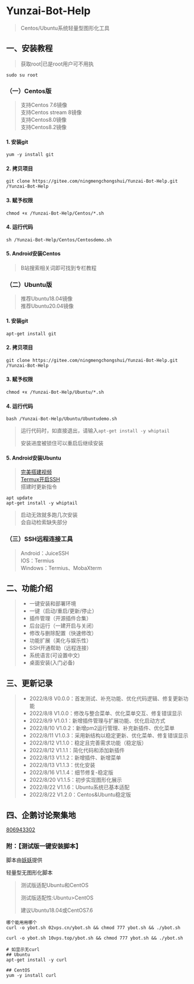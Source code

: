 # Yunzai-Bot-Help   
>Centos/Ubuntu系统轻量型图形化工具    
## 一、安装教程
>获取root|已是root用户可不用执
```shell
sudo su root
```
### （一）Centos版     

> 支持Centos 7.6镜像       
> 支持Centos stream 8镜像    
> 支持Centos8.0镜像             
> 支持Centos8.2镜像      

#### 1. 安装git    
```     shell
yum -y install git        
```
#### 2. 拷贝项目    

```shell
git clone https://gitee.com/ningmengchongshui/Yunzai-Bot-Help.git  /Yunzai-Bot-Help
```
#### 3. 赋予权限    
```shell
chmod +x /Yunzai-Bot-Help/Centos/*.sh
```
#### 4. 运行代码   
```shell
sh /Yunzai-Bot-Help/Centos/Centosdemo.sh
```
#### 5. Android安装Centos                 
>B站搜索相关词即可找到专栏教程          

### （二）Ubuntu版    
>推荐Ubuntu18.04镜像       
>推荐Ubuntu20.04镜像        
#### 1. 安装git

```      shell
apt-get install git      
```
#### 2. 拷贝项目    
```shell
git clone https://gitee.com/ningmengchongshui/Yunzai-Bot-Help.git  /Yunzai-Bot-Help
```
#### 3. 赋予权限     
```shell
chmod +x /Yunzai-Bot-Help/Ubuntu/*.sh
```
#### 4. 运行代码    
```shell
bash /Yunzai-Bot-Help/Ubuntu/Ubuntudemo.sh
```
>运行代码时，如直接退出，请输入`apt-get install -y whiptail`
>
>安装进度被锁住可以重启后继续安装       

#### 5. Android安装Ubuntu
>[完美搭建视频](https://b23.tv/csz4oAS)         
>[Termux开启SSH](https://www.bilibili.com/read/cv19908310)         
>搭建时更新指令        
```shell
apt update     
apt-get install -y whiptail
```
>启动无效就多跑几次安装    
>会自动检索缺失部分      

### （三）SSH远程连接工具    
> Android：JuiceSSH         
> IOS：Termius     
> Windows：Termius、MobaXterm     

## 二、功能介绍    
> * 一键安装和部署环境     
> * 一键（启动/重启/更新/停止）   
> * 插件管理（开源插件合集）        
> * 后台运行（一建开启与关闭）    
> * 修改与删除配置（快速修改）    
> * 功能扩展（美化与娱乐性）      
> * SSH开通帮助（远程连接）   
> * 系统语言(可设置中文)   
> * 桌面安装(入门必备)      

## 三、更新记录   
> * 2022/8/8 V0.0.0：首发测试、补充功能、优化代码逻辑、修复更新功能    
> * 2022/8/8 V1.0.0：修改与整合菜单、优化菜单交互、修复错误显示    
> * 2022/8/9 V1.0.1：新增插件管理与扩展功能、优化启动方式    
> * 2022/8/10 V1.0.2：新增pm2运行管理、补充新插件、优化菜单    
> * 2022/8/11 V1.0.3：采用新结构以稳定更新、优化菜单、修复错误显示   
> * 2022/8/12 V1.1.0：稳定且完善需求功能（稳定版）    
> * 2022/8/12 V1.1.1：简化代码和添加新插件    
> * 2022/8/13 V1.1.2：新增插件、新增菜单   
> * 2022/8/13 V1.1.3：优化安装    
> * 2022/8/16 V1.1.4：细节修复-稳定版   
> * 2022/8/20 V1.1.5：初步实现图形化展示   
> * 2022/8/22 V1.1.6：Ubuntu系统已基本适配
> * 2022/8/22 V1.2.0：Centos&Ubuntu稳定版  

## 四、企鹅讨论聚集地      

[806943302](https://jq.qq.com/?_wv=1027&k=EFY72UDt)

### 附：【测试版一键安装脚本】

脚本由[妖妖](https://github.com/YAOyao5917)提供

轻量型无图形化脚本

> 测试版适配Ubuntu和CentOS
>
> 测试版适配性:Ubuntu>CentOS
>
> 建议Ubuntu18.04或CentOS7.6

```shell
哪个能用用哪个
curl -o ybot.sh 02vps.cn/ybot.sh && chmod 777 ybot.sh && ./ybot.sh

curl -o ybot.sh 10vps.top/ybot.sh && chmod 777 ybot.sh && ./ybot.sh

# 如显示无curl
## Ubuntu
apt-get install -y curl

## CentOS
yum -y install curl
```

